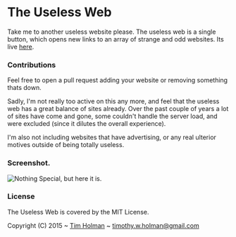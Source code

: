 # The Useless Web
Take me to another useless website please. The useless web is a single button, which opens new links to an array of strange and odd websites. Its live [here](http://www.theuselessweb.com).

### Contributions
Feel free to open a pull request adding your website or removing something thats down.

Sadly, I'm not really too active on this any more, and feel that the useless web has a great balance of sites already. Over the past couple of years a lot of sites have come and gone, some couldn't handle the server load, and were excluded (since it dilutes the overall experience).

I'm also not including websites that have advertising, or any real ulterior motives outside of being totally useless.

### Screenshot.
![Nothing Special, but here it is.](http://i.imgur.com/k0yMsQ6.png "Home")

### License
The Useless Web is covered by the MIT License.

Copyright (C) 2015 ~ [Tim Holman](http://tholman.com) ~ timothy.w.holman@gmail.com
